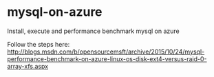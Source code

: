 # mysql-on-azure
Install, execute and performance benchmark mysql on azure

Follow the steps here: http://blogs.msdn.com/b/opensourcemsft/archive/2015/10/24/mysql-performance-benchmark-on-azure-linux-os-disk-ext4-versus-raid-0-array-xfs.aspx

